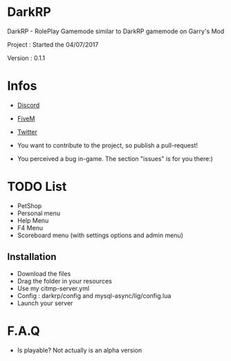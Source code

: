 # DarkRP

DarkRP - RolePlay Gamemode similar to DarkRP gamemode on Garry's Mod

Project : Started the 04/07/2017

Version : 0.1.1

# Infos

- [Discord](https://discord.gg/T9z7cNK)

- [FiveM](https://forum.fivem.net/u/Goku_San/activity)

- [Twitter](https://twitter.com/ZuqaaOfficiel?lang=fr)

- You want to contribute to the project, so publish a pull-request!

- You perceived a bug in-game. The section "issues" is for you there:)

# TODO List

- PetShop
- Personal menu
- Help Menu
- F4 Menu
- Scoreboard menu (with settings options and admin menu)

## Installation

- Download the files
- Drag the folder in your resources
- Use my citmp-server.yml
- Config : darkrp/config and mysql-async/lig/config.lua
- Launch your server

# F.A.Q

- Is playable? Not actually is an alpha version
